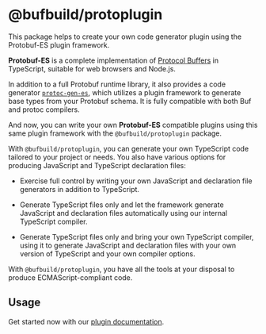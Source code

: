 # @bufbuild/protoplugin

This package helps to create your own code generator plugin using the
Protobuf-ES plugin framework.

**Protobuf-ES** is a complete implementation of [Protocol Buffers](https://developers.google.com/protocol-buffers) in TypeScript, suitable for web browsers and Node.js.

In addition to a full Protobuf runtime library, it also provides a code generator
[`protoc-gen-es`](https://www.npmjs.com/package/@bufbuild/protoc-gen-es), which utilizes a plugin framework to generate base types from
your Protobuf schema. It is fully compatible with both Buf and protoc compilers.

And now, you can write your own **Protobuf-ES** compatible plugins using this same
plugin framework with the `@bufbuild/protoplugin` package.

With `@bufbuild/protoplugin`, you can generate your own TypeScript code tailored
to your project or needs. You also have various options for producing
JavaScript and TypeScript declaration files:

- Exercise full control by writing your own JavaScript and declaration file
  generators in addition to TypeScript.

- Generate TypeScript files only and let the framework generate JavaScript and
  declaration files automatically using our internal TypeScript compiler.

- Generate TypeScript files only and bring your own TypeScript compiler, using
  it to generate JavaScript and declaration files with your own version of
  TypeScript and your own compiler options.

With `@bufbuild/protoplugin`, you have all the tools at your disposal to produce
ECMAScript-compliant code.

## Usage

Get started now with our [plugin documentation](https://github.com/bufbuild/protobuf-es/blob/main/docs/writing_plugins.md).
